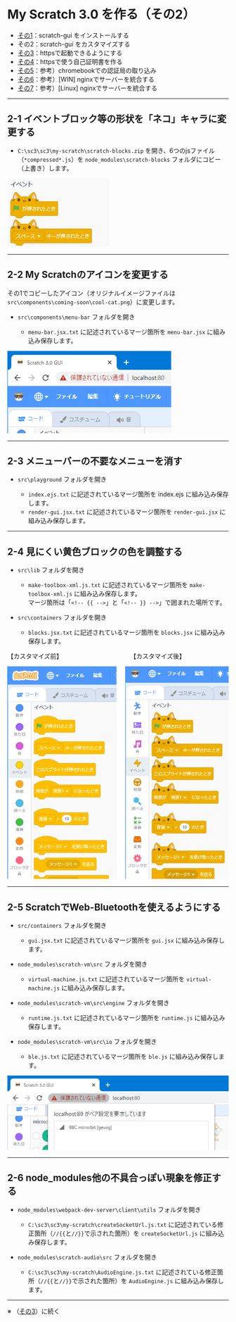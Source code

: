 # My Scratch 3.0 を作る（その2）

- [その1](./my-sc3_1.md)：scratch-gui をインストールする
- その2：scratch-gui をカスタマイズする
- [その3](./my-sc3_3.md)：httpsで起動できるようにする
- [その4](./my-sc3_4.md)：httpsで使う自己証明書を作る
- [その5](./my-sc3_5.md)：参考）chromebookでの認証局の取り込み
- [その6](./my-sc3_6.md)：参考）\[WIN\] nginxでサーバーを統合する
- [その7](./my-sc3_7.md)：参考）\[Linux\] nginxでサーバーを統合する

<hr>

## 2-1 イベントブロック等の形状を「ネコ」キャラに変更する

- `C:\sc3\sc3\my-scratch\scratch-blocks.zip` を開き、6つのjsファイル（`*compressed*.js`）を `node_modules\scratch-blocks` フォルダにコビー（上書き）します。

![](images/cat-hat.png)

<hr>

## 2-2 My Scratchのアイコンを変更する

その1でコピーしたアイコン（オリジナルイメージファイルは`src\components\coming-soon\cool-cat.png`）に変更します。

- `src\components\menu-bar` フォルダを開き

	- `menu-bar.jsx.txt` に記述されているマージ箇所を `menu-bar.jsx` に組み込み保存します。

![](images/icon.png)

<hr>

## 2-3 メニューバーの不要なメニューを消す

- `src\playground` フォルダを開き

	- `index.ejs.txt` に記述されているマージ箇所を index.ejs に組み込み保存します。
	- `render-gui.jsx.txt` に記述されているマージ箇所を `render-gui.jsx` に組み込み保存します。

<hr>

## 2-4 見にくい黄色ブロックの色を調整する

- `src\lib` フォルダを開き

	- `make-toolbox-xml.js.txt` に記述されているマージ箇所を `make-toolbox-xml.js` に組み込み保存します。<br>
マージ箇所は「`<!-- {{ -->`」と「`<!-- }} -->`」で囲まれた場所です。

- `src\containers` フォルダを開き

	- `blocks.jsx.txt` に記述されているマージ箇所を `blocks.jsx` に組み込み保存します。

【カスタマイズ前】　　　　　　　　　　　　【カスタマイズ後】
    
![](images/color.png)

<hr>

## 2-5 ScratchでWeb-Bluetoothを使えるようにする

- `src/containers` フォルダを開き

	- `gui.jsx.txt` に記述されているマージ箇所を `gui.jsx` に組み込み保存します。

- `node_modules\scratch-vm\src` フォルダを開き

	- `virtual-machine.js.txt` に記述されているマージ箇所を `virtual-machine.js` に組み込み保存します。

- `node_modules\scratch-vm\src\engine` フォルダを開き

	- `runtime.js.txt` に記述されているマージ箇所を `runtime.js` に組み込み保存します。

- `node_modules\scratch-vm\src\io` フォルダを開き

	- `ble.js.txt` に記述されているマージ箇所を `ble.js` に組み込み保存します。

![](images/bluetooth.png)

<hr>

## 2-6 node_modules他の不具合っぽい現象を修正する

- `node_modules\webpack-dev-server\client\utils` フォルダを開き

	- `C:\sc3\sc3\my-scratch\createSocketUrl.js.txt` に記述されている修正箇所（`//{{`と`//}}`で示された箇所）を `createSocketUrl.js` に組み込み保存します。

- `node_modules\scratch-audio\src` フォルダを開き

	- `C:\sc3\sc3\my-scratch\AudioEngine.js.txt` に記述されている修正箇所（`//{{`と`//}}`で示された箇所）を `AudioEngine.js` に組み込み保存します。

<hr>

※ （[その3](./my-sc3_3.md)）に続く